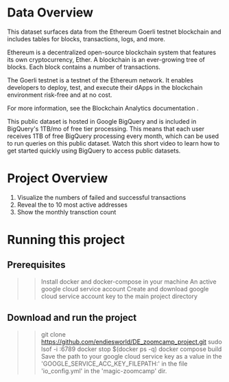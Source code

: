 # Data Overview
This dataset surfaces data from the Ethereum Goerli testnet blockchain and includes tables for blocks, transactions, logs, and more.

Ethereum is a decentralized open-source blockchain system that features its own cryptocurrency, Ether. A blockchain is an ever-growing tree of blocks. Each block contains a number of transactions.

The Goerli testnet is a testnet of the Ethereum network. It enables developers to deploy, test, and execute their dApps in the blockchain environment risk-free and at no cost.

For more information, see the Blockchain Analytics documentation .

This public dataset is hosted in Google BigQuery and is included in BigQuery's 1TB/mo of free tier processing. This means that each user receives 1TB of free BigQuery processing every month, which can be used to run queries on this public dataset. Watch this short video to learn how to get started quickly using BigQuery to access public datasets.


# Project Overview
1. Visualize the numbers of failed and successful transactions
2. Reveal the to 10 most active addresses
3. Show the monthly transction count

# Running this project

## Prerequisites
>> Install docker and docker-compose in your machine
>> An active google cloud service account
>> Create and download google cloud service account key to the main project directory


## Download and run the project
>> git clone https://github.com/endiesworld/DE_zoomcamp_project.git
>> sudo lsof -i :6789 <!-- This act is to confirm that port 6789 is free on the machine you intend to run this application on-->
>> docker stop $(docker ps -q) <!-- Only do this if another docker container is using port 6789 -->
>> docker compose build <!-- To build the project -->
>> Save the path to your google cloud service key as a value in the 'GOOGLE_SERVICE_ACC_KEY_FILEPATH:' in the file 'io_config.yml' in the 'magic-zoomcamp' dir.





